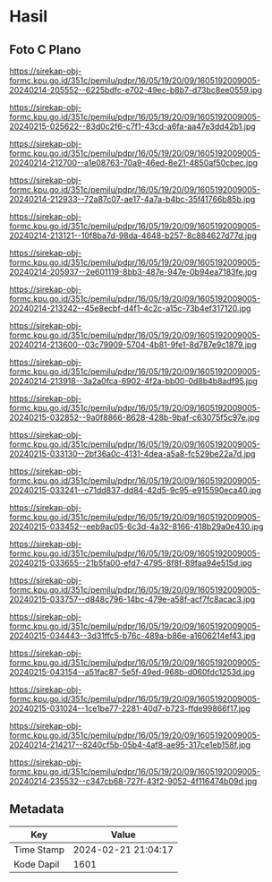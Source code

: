 # Hasil

## Foto C Plano

https://sirekap-obj-formc.kpu.go.id/351c/pemilu/pdpr/16/05/19/20/09/1605192009005-20240214-205552--6225bdfc-e702-49ec-b8b7-d73bc8ee0559.jpg

https://sirekap-obj-formc.kpu.go.id/351c/pemilu/pdpr/16/05/19/20/09/1605192009005-20240215-025622--83d0c2f6-c7f1-43cd-a6fa-aa47e3dd42b1.jpg

https://sirekap-obj-formc.kpu.go.id/351c/pemilu/pdpr/16/05/19/20/09/1605192009005-20240214-212700--a1e08763-70a9-46ed-8e21-4850af50cbec.jpg

https://sirekap-obj-formc.kpu.go.id/351c/pemilu/pdpr/16/05/19/20/09/1605192009005-20240214-212933--72a87c07-ae17-4a7a-b4bc-35f41766b85b.jpg

https://sirekap-obj-formc.kpu.go.id/351c/pemilu/pdpr/16/05/19/20/09/1605192009005-20240214-213121--10f8ba7d-98da-4648-b257-8c884627d77d.jpg

https://sirekap-obj-formc.kpu.go.id/351c/pemilu/pdpr/16/05/19/20/09/1605192009005-20240214-205937--2e601119-8bb3-487e-947e-0b94ea7183fe.jpg

https://sirekap-obj-formc.kpu.go.id/351c/pemilu/pdpr/16/05/19/20/09/1605192009005-20240214-213242--45e8ecbf-d4f1-4c2c-a15c-73b4ef317120.jpg

https://sirekap-obj-formc.kpu.go.id/351c/pemilu/pdpr/16/05/19/20/09/1605192009005-20240214-213600--03c79909-5704-4b81-9fe1-8d787e9c1879.jpg

https://sirekap-obj-formc.kpu.go.id/351c/pemilu/pdpr/16/05/19/20/09/1605192009005-20240214-213918--3a2a0fca-6902-4f2a-bb00-0d8b4b8adf95.jpg

https://sirekap-obj-formc.kpu.go.id/351c/pemilu/pdpr/16/05/19/20/09/1605192009005-20240215-032852--9a0f8866-8628-428b-9baf-c63075f5c97e.jpg

https://sirekap-obj-formc.kpu.go.id/351c/pemilu/pdpr/16/05/19/20/09/1605192009005-20240215-033130--2bf36a0c-4131-4dea-a5a8-fc529be22a7d.jpg

https://sirekap-obj-formc.kpu.go.id/351c/pemilu/pdpr/16/05/19/20/09/1605192009005-20240215-033241--c71dd837-dd84-42d5-9c95-e915590eca40.jpg

https://sirekap-obj-formc.kpu.go.id/351c/pemilu/pdpr/16/05/19/20/09/1605192009005-20240215-033452--eeb9ac05-6c3d-4a32-8166-418b29a0e430.jpg

https://sirekap-obj-formc.kpu.go.id/351c/pemilu/pdpr/16/05/19/20/09/1605192009005-20240215-033655--21b5fa00-efd7-4795-8f8f-89faa94e515d.jpg

https://sirekap-obj-formc.kpu.go.id/351c/pemilu/pdpr/16/05/19/20/09/1605192009005-20240215-033757--d848c796-14bc-479e-a58f-acf7fc8acac3.jpg

https://sirekap-obj-formc.kpu.go.id/351c/pemilu/pdpr/16/05/19/20/09/1605192009005-20240215-034443--3d31ffc5-b76c-489a-b86e-a1606214ef43.jpg

https://sirekap-obj-formc.kpu.go.id/351c/pemilu/pdpr/16/05/19/20/09/1605192009005-20240215-043154--a51fac87-5e5f-49ed-968b-d060fdc1253d.jpg

https://sirekap-obj-formc.kpu.go.id/351c/pemilu/pdpr/16/05/19/20/09/1605192009005-20240215-031024--1ce1be77-2281-40d7-b723-ffde99866f17.jpg

https://sirekap-obj-formc.kpu.go.id/351c/pemilu/pdpr/16/05/19/20/09/1605192009005-20240214-214217--8240cf5b-05b4-4af8-ae95-317ce1eb158f.jpg

https://sirekap-obj-formc.kpu.go.id/351c/pemilu/pdpr/16/05/19/20/09/1605192009005-20240214-235532--c347cb68-727f-43f2-9052-4f116474b09d.jpg


## Metadata

| Key        | Value               |
| ---------- | ------------------- |
| Time Stamp | 2024-02-21 21:04:17 |
| Kode Dapil | 1601                |



